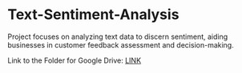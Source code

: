 # Text-Sentiment-Analysis
Project focuses on analyzing text data to discern sentiment, aiding businesses in customer feedback assessment and decision-making.

Link to the Folder for Google Drive: [LINK](https://drive.google.com/drive/folders/1dl6d7rGIK4EQaD_BBWOiGYcfP-2AKvXS?usp=sharing)
